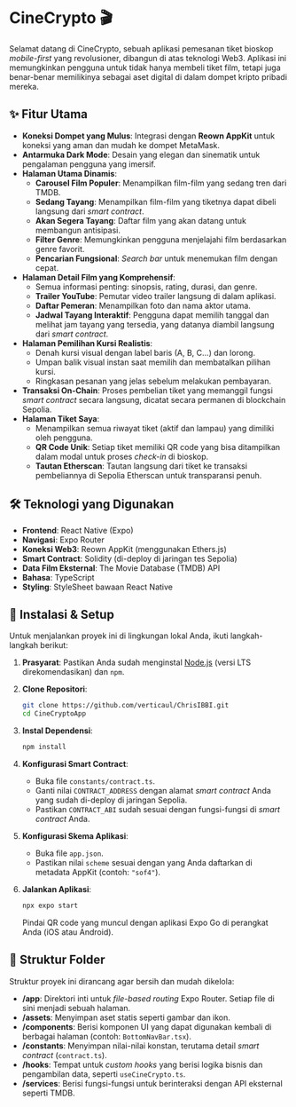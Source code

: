 # CineCrypto 🎬

Selamat datang di CineCrypto, sebuah aplikasi pemesanan tiket bioskop _mobile-first_ yang revolusioner, dibangun di atas teknologi Web3. Aplikasi ini memungkinkan pengguna untuk tidak hanya membeli tiket film, tetapi juga benar-benar memilikinya sebagai aset digital di dalam dompet kripto pribadi mereka.


## ✨ Fitur Utama

- **Koneksi Dompet yang Mulus**: Integrasi dengan **Reown AppKit** untuk koneksi yang aman dan mudah ke dompet MetaMask.
- **Antarmuka Dark Mode**: Desain yang elegan dan sinematik untuk pengalaman pengguna yang imersif.
- **Halaman Utama Dinamis**:
    - **Carousel Film Populer**: Menampilkan film-film yang sedang tren dari TMDB.
    - **Sedang Tayang**: Menampilkan film-film yang tiketnya dapat dibeli langsung dari _smart contract_.
    - **Akan Segera Tayang**: Daftar film yang akan datang untuk membangun antisipasi.
    - **Filter Genre**: Memungkinkan pengguna menjelajahi film berdasarkan genre favorit.
    - **Pencarian Fungsional**: _Search bar_ untuk menemukan film dengan cepat.
- **Halaman Detail Film yang Komprehensif**:
    - Semua informasi penting: sinopsis, rating, durasi, dan genre.
    - **Trailer YouTube**: Pemutar video trailer langsung di dalam aplikasi.
    - **Daftar Pemeran**: Menampilkan foto dan nama aktor utama.
    - **Jadwal Tayang Interaktif**: Pengguna dapat memilih tanggal dan melihat jam tayang yang tersedia, yang datanya diambil langsung dari _smart contract_.
- **Halaman Pemilihan Kursi Realistis**:
    - Denah kursi visual dengan label baris (A, B, C...) dan lorong.
    - Umpan balik visual instan saat memilih dan membatalkan pilihan kursi.
    - Ringkasan pesanan yang jelas sebelum melakukan pembayaran.
- **Transaksi On-Chain**: Proses pembelian tiket yang memanggil fungsi _smart contract_ secara langsung, dicatat secara permanen di blockchain Sepolia.
- **Halaman Tiket Saya**:
    - Menampilkan semua riwayat tiket (aktif dan lampau) yang dimiliki oleh pengguna.
    - **QR Code Unik**: Setiap tiket memiliki QR code yang bisa ditampilkan dalam modal untuk proses _check-in_ di bioskop.
    - **Tautan Etherscan**: Tautan langsung dari tiket ke transaksi pembeliannya di Sepolia Etherscan untuk transparansi penuh.

## 🛠️ Teknologi yang Digunakan

- **Frontend**: React Native (Expo)
- **Navigasi**: Expo Router
- **Koneksi Web3**: Reown AppKit (menggunakan Ethers.js)
- **Smart Contract**: Solidity (di-deploy di jaringan tes Sepolia)
- **Data Film Eksternal**: The Movie Database (TMDB) API
- **Bahasa**: TypeScript
- **Styling**: StyleSheet bawaan React Native

## 🚀 Instalasi & Setup

Untuk menjalankan proyek ini di lingkungan lokal Anda, ikuti langkah-langkah berikut:

1.  **Prasyarat**: Pastikan Anda sudah menginstal [Node.js](https://nodejs.org/) (versi LTS direkomendasikan) dan `npm`.

2.  **Clone Repositori**:
    ```bash
    git clone https://github.com/verticaul/ChrisIBBI.git
    cd CineCryptoApp
    ```

3.  **Instal Dependensi**:
    ```bash
    npm install
    ```

4.  **Konfigurasi Smart Contract**:
    - Buka file `constants/contract.ts`.
    - Ganti nilai `CONTRACT_ADDRESS` dengan alamat _smart contract_ Anda yang sudah di-deploy di jaringan Sepolia.
    - Pastikan `CONTRACT_ABI` sudah sesuai dengan fungsi-fungsi di _smart contract_ Anda.

5.  **Konfigurasi Skema Aplikasi**:
    - Buka file `app.json`.
    - Pastikan nilai `scheme` sesuai dengan yang Anda daftarkan di metadata AppKit (contoh: `"sof4"`).

6.  **Jalankan Aplikasi**:
    ```bash
    npx expo start
    ```
    Pindai QR code yang muncul dengan aplikasi Expo Go di perangkat Anda (iOS atau Android).

## 📁 Struktur Folder

Struktur proyek ini dirancang agar bersih dan mudah dikelola:

-   **/app**: Direktori inti untuk _file-based routing_ Expo Router. Setiap file di sini menjadi sebuah halaman.
-   **/assets**: Menyimpan aset statis seperti gambar dan ikon.
-   **/components**: Berisi komponen UI yang dapat digunakan kembali di berbagai halaman (contoh: `BottomNavBar.tsx`).
-   **/constants**: Menyimpan nilai-nilai konstan, terutama detail _smart contract_ (`contract.ts`).
-   **/hooks**: Tempat untuk _custom hooks_ yang berisi logika bisnis dan pengambilan data, seperti `useCineCrypto.ts`.
-   **/services**: Berisi fungsi-fungsi untuk berinteraksi dengan API eksternal seperti TMDB.


